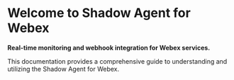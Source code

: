 # Welcome to Shadow Agent for Webex

**Real-time monitoring and webhook integration for Webex services.**

This documentation provides a comprehensive guide to understanding and utilizing the Shadow Agent for Webex.
